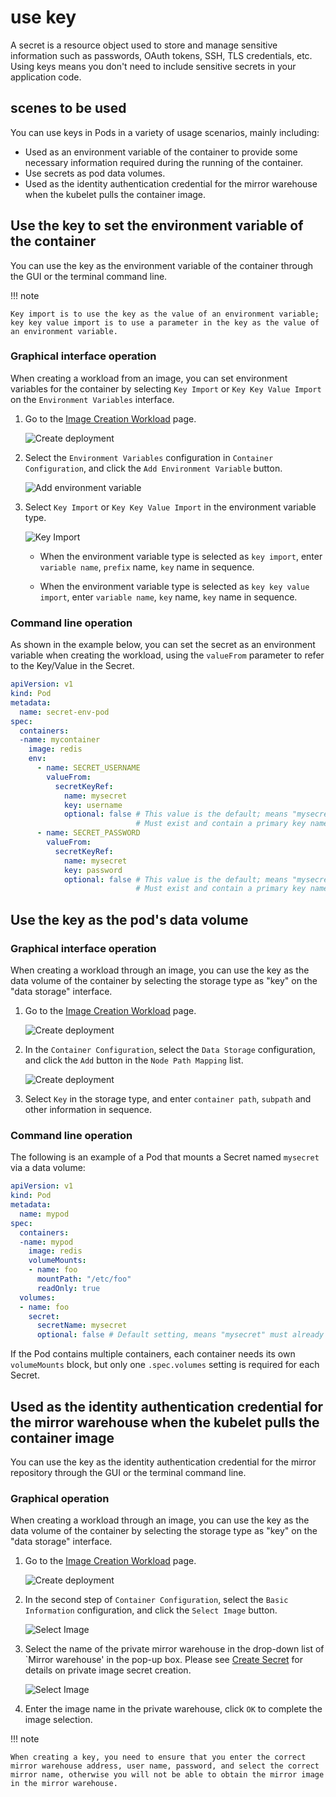 # use key

A secret is a resource object used to store and manage sensitive information such as passwords, OAuth tokens, SSH, TLS credentials, etc. Using keys means you don't need to include sensitive secrets in your application code.

## scenes to be used

You can use keys in Pods in a variety of usage scenarios, mainly including:

- Used as an environment variable of the container to provide some necessary information required during the running of the container.
- Use secrets as pod data volumes.
- Used as the identity authentication credential for the mirror warehouse when the kubelet pulls the container image.

## Use the key to set the environment variable of the container

You can use the key as the environment variable of the container through the GUI or the terminal command line.

!!! note

    Key import is to use the key as the value of an environment variable; key key value import is to use a parameter in the key as the value of an environment variable.

### Graphical interface operation

When creating a workload from an image, you can set environment variables for the container by selecting `Key Import` or `Key Key Value Import` on the `Environment Variables` interface.

1. Go to the [Image Creation Workload](../Workloads/CreateDeploymentByImage.md) page.

    ![Create deployment](../../images/secret05.png)

2. Select the `Environment Variables` configuration in `Container Configuration`, and click the `Add Environment Variable` button.

    ![Add environment variable](../../images/secret06.png)

3. Select `Key Import` or `Key Key Value Import` in the environment variable type.

    ![Key Import](../../images/secret07.png)

    - When the environment variable type is selected as `key import`, enter `variable name`, `prefix` name, `key` name in sequence.

    - When the environment variable type is selected as `key key value import`, enter `variable name`, `key` name, `key` name in sequence.

### Command line operation

As shown in the example below, you can set the secret as an environment variable when creating the workload, using the `valueFrom` parameter to refer to the Key/Value in the Secret.

```yaml
apiVersion: v1
kind: Pod
metadata:
  name: secret-env-pod
spec:
  containers:
  -name: mycontainer
    image: redis
    env:
      - name: SECRET_USERNAME
        valueFrom:
          secretKeyRef:
            name: mysecret
            key: username
            optional: false # This value is the default; means "mysecret"
                            # Must exist and contain a primary key named "username"
      - name: SECRET_PASSWORD
        valueFrom:
          secretKeyRef:
            name: mysecret
            key: password
            optional: false # This value is the default; means "mysecret"
                            # Must exist and contain a primary key named "password"
```

## Use the key as the pod's data volume

### Graphical interface operation

When creating a workload through an image, you can use the key as the data volume of the container by selecting the storage type as "key" on the "data storage" interface.

1. Go to the [Image Creation Workload](../Workloads/CreateDeploymentByImage.md) page.

    ![Create deployment](../../images/secret05.png)

2. In the `Container Configuration`, select the `Data Storage` configuration, and click the `Add` button in the `Node Path Mapping` list.

    ![Create deployment](../../images/secret08.png)

3. Select `Key` in the storage type, and enter `container path`, `subpath` and other information in sequence.

### Command line operation

The following is an example of a Pod that mounts a Secret named `mysecret` via a data volume:

```yaml
apiVersion: v1
kind: Pod
metadata:
  name: mypod
spec:
  containers:
  -name: mypod
    image: redis
    volumeMounts:
    - name: foo
      mountPath: "/etc/foo"
      readOnly: true
  volumes:
  - name: foo
    secret:
      secretName: mysecret
      optional: false # Default setting, means "mysecret" must already exist
```

If the Pod contains multiple containers, each container needs its own `volumeMounts` block, but only one `.spec.volumes` setting is required for each Secret.

## Used as the identity authentication credential for the mirror warehouse when the kubelet pulls the container image

You can use the key as the identity authentication credential for the mirror repository through the GUI or the terminal command line.

### Graphical operation

When creating a workload through an image, you can use the key as the data volume of the container by selecting the storage type as "key" on the "data storage" interface.

1. Go to the [Image Creation Workload](../Workloads/CreateDeploymentByImage.md) page.

    ![Create deployment](../../images/secret05.png)

2. In the second step of `Container Configuration`, select the `Basic Information` configuration, and click the `Select Image` button.

    ![Select Image](../../images/secret09.png)

3. Select the name of the private mirror warehouse in the drop-down list of `Mirror warehouse' in the pop-up box. Please see [Create Secret](create-secret.md) for details on private image secret creation.

    ![Select Image](../../images/secret10.png)

4. Enter the image name in the private warehouse, click `OK` to complete the image selection.

!!! note

    When creating a key, you need to ensure that you enter the correct mirror warehouse address, user name, password, and select the correct mirror name, otherwise you will not be able to obtain the mirror image in the mirror warehouse.